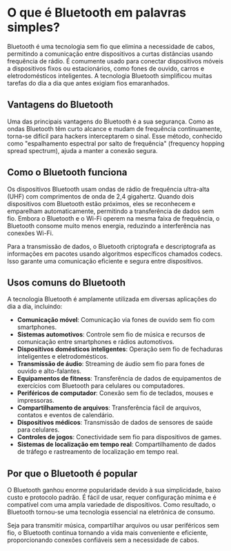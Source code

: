 # O que é Bluetooth em palavras simples?

Bluetooth é uma tecnologia sem fio que elimina a necessidade de cabos, permitindo a comunicação entre dispositivos a curtas distâncias usando frequência de rádio. É comumente usado para conectar dispositivos móveis a dispositivos fixos ou estacionários, como fones de ouvido, carros e eletrodomésticos inteligentes. A tecnologia Bluetooth simplificou muitas tarefas do dia a dia que antes exigiam fios emaranhados.

## Vantagens do Bluetooth

Uma das principais vantagens do Bluetooth é a sua segurança. Como as ondas Bluetooth têm curto alcance e mudam de frequência continuamente, torna-se difícil para hackers interceptarem o sinal. Esse método, conhecido como "espalhamento espectral por salto de frequência" (frequency hopping spread spectrum), ajuda a manter a conexão segura.

## Como o Bluetooth funciona

Os dispositivos Bluetooth usam ondas de rádio de frequência ultra-alta (UHF) com comprimentos de onda de 2,4 gigahertz. Quando dois dispositivos com Bluetooth estão próximos, eles se reconhecem e emparelham automaticamente, permitindo a transferência de dados sem fio. Embora o Bluetooth e o Wi-Fi operem na mesma faixa de frequência, o Bluetooth consome muito menos energia, reduzindo a interferência nas conexões Wi-Fi.

Para a transmissão de dados, o Bluetooth criptografa e descriptografa as informações em pacotes usando algoritmos específicos chamados codecs. Isso garante uma comunicação eficiente e segura entre dispositivos.

## Usos comuns do Bluetooth

A tecnologia Bluetooth é amplamente utilizada em diversas aplicações do dia a dia, incluindo:

- **Comunicação móvel**: Comunicação via fones de ouvido sem fio com smartphones.
- **Sistemas automotivos**: Controle sem fio de música e recursos de comunicação entre smartphones e rádios automotivos.
- **Dispositivos domésticos inteligentes**: Operação sem fio de fechaduras inteligentes e eletrodomésticos.
- **Transmissão de áudio**: Streaming de áudio sem fio para fones de ouvido e alto-falantes.
- **Equipamentos de fitness**: Transferência de dados de equipamentos de exercícios com Bluetooth para celulares ou computadores.
- **Periféricos de computador**: Conexão sem fio de teclados, mouses e impressoras.
- **Compartilhamento de arquivos**: Transferência fácil de arquivos, contatos e eventos de calendário.
- **Dispositivos médicos**: Transmissão de dados de sensores de saúde para celulares.
- **Controles de jogos**: Conectividade sem fio para dispositivos de games.
- **Sistemas de localização em tempo real**: Compartilhamento de dados de tráfego e rastreamento de localização em tempo real.

## Por que o Bluetooth é popular

O Bluetooth ganhou enorme popularidade devido à sua simplicidade, baixo custo e protocolo padrão. É fácil de usar, requer configuração mínima e é compatível com uma ampla variedade de dispositivos. Como resultado, o Bluetooth tornou-se uma tecnologia essencial na eletrônica de consumo.

Seja para transmitir música, compartilhar arquivos ou usar periféricos sem fio, o Bluetooth continua tornando a vida mais conveniente e eficiente, proporcionando conexões confiáveis sem a necessidade de cabos.
